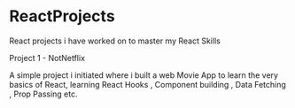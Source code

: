 # ReactProjects
React projects i have worked on to master my React Skills

Project 1 - NotNetflix

A simple project i initiated where i built a web Movie App to learn the very basics of React, learning React Hooks , Component building , Data Fetching , Prop Passing etc.
